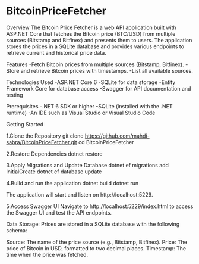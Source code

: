 # BitcoinPriceFetcher
Overview
The Bitcoin Price Fetcher is a web API application built with ASP.NET Core that fetches the Bitcoin price (BTC/USD) from multiple 
sources (Bitstamp and Bitfinex) and presents them to users. The application stores the prices in a SQLite database and provides 
various endpoints to retrieve current and historical price data.

Features
-Fetch Bitcoin prices from multiple sources (Bitstamp, Bitfinex).
-Store and retrieve Bitcoin prices with timestamps.
-List all available sources.

Technologies Used
-ASP.NET Core 6
-SQLite for data storage
-Entity Framework Core for database access
-Swagger for API documentation and testing

Prerequisites
-.NET 6 SDK or higher
-SQLite (installed with the .NET runtime)
-An IDE such as Visual Studio or Visual Studio Code

Getting Started

1.Clone the Repository
git clone https://github.com/mahdi-sabra/BitcoinPriceFetcher.git
cd BitcoinPriceFetcher

2.Restore Dependencies 
dotnet restore

3.Apply Migrations and Update Database
dotnet ef migrations add InitialCreate
dotnet ef database update

4.Build and run the application 
dotnet build 
dotnet run 

The application will start and listen on http://localhost:5229.

5.Access Swagger UI
Navigate to http://localhost:5229/index.html to access the Swagger UI and test the API endpoints.

Data Storage:
Prices are stored in a SQLite database with the following schema:

Source: The name of the price source (e.g., Bitstamp, Bitfinex).
Price: The price of Bitcoin in USD, formatted to two decimal places.
Timestamp: The time when the price was fetched.

